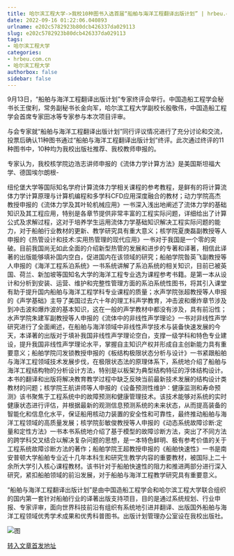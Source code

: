 ```yaml
---
title: 哈尔滨工程大学->我校10种图书入选首届“船舶与海洋工程翻译出版计划” | hrbeu.com.cn
date: 2022-09-16 01:22:06.040893
urlname: e202c5782923b80dcb426337da029113
slug: e202c5782923b80dcb426337da029113
tags: 
- 哈尔滨工程大学
categories:
- hrbeu.com.cn
- 哈尔滨工程大学
authorbox: false
sidebar: false
---
```

9月13日，“船舶与海洋工程翻译出版计划”专家终评会举行。中国造船工程学会秘书长王俊利，常务副秘书长金向军，哈尔滨工程大学副校长殷敬伟，中国造船工程学会首席专家田冰等专家参与本次项目评审。

与会专家就“船舶与海洋工程翻译出版计划”同行评议情况进行了充分讨论和交流，投票后确认11种图书通过“船舶与海洋工程翻译出版计划”终评。此次通过终评的11种图书中，10种均为我校出版社推荐、我校教师申报的。


<!--more-->
专家认为，我校核学院边浩志讲师申报的《流体力学计算方法》是美国斯坦福大学、德国埃尔朗根-

纽伦堡大学等国际知名学府计算流体力学相关课程的参考教程，是鲜有的将计算流体力学计算原理与计算机编程和多学科CFD应用深度融合的教材；动力学院高杰教授申报的《流体力学及其叶轮机械应用》一书深入浅出地阐述了流体力学的基础知识及其工程应用，特别是各章节提供非常丰富的工程实际问题，详细给出了计算公式及求解过程，这对于培养学生运用流体力学基础知识解决工程实际问题的能力，对于船舶行业教材的更新、教学研究具有重大意义；核学院夏庚磊副教授等人申报的《热管设计和技术:实用热管理的现代应用》一书对于我国是一个零的突破。目前我国尚无如此全面的介绍新型热管的发展和进步的专著和译著，相信此译著的出版能够填补国内空白，促进国内在该领域的研究；船舶学院昝英飞副教授等人申报的《海洋工程系泊系统》一书系统讲解了系泊系统的相关知识，目前已被英国、荷兰、新加坡等国知名大学的海洋工程专业选为课程参考书籍。是第一本从设计和分析到安装、运营、维护和完整性管理方面的系泊系统性图书，将其引入课堂有助于提升国内船舶与海洋工程学科专业课程的质量；水声学院张超教授等人申报的《声学基础》主导了美国过去六十年的理工科声学教育，冲击波和爆炸章节涉及到冲击波和爆炸波的基本知识，这在一般的声学教材中都没有涉及，具有前沿性；水声学院朱建军副教授等人申报的《流体中的非线性声学理论》一书对非线性声学研究进行了全面阐述，在船舶与海洋领域中非线性声学技术与装备快速发展的今天，本译著的出版对于填补我国非线性声学理论空白，支撑一级学科和特色专业建设，提升我国非线性声学理论水平，掌握自主知识产权并形成自主创新能力具有重要意义；船舶学院闫发锁教授申报的《板结构极限状态分析与设计》一书紧跟船舶与海洋工程领域技术发展步伐，在极限状态法的原理体系下，系统地介绍了船舶与海洋工程结构物的分析设计方法，特别是以板架为典型结构特征的浮体结构设计。本书的翻译和出版将解决教育教学过程中缺乏反映当前最新技术发展的结构设计类教材的问题；核学院王航讲师等人申报的《设备预测性维护：健康监测和寿命预测》该书聚焦于工程系统中的故障预测和健康管理技术。该技术能够对系统的实时健康状态进行评估，并根据最新的观测信息预测系统的未来状态，从而提高装备的智能化和信息化水平，保证船用核动力装置的安全性和可靠性，最终推动船舶与海洋工程领域的高质量发展；核学院彭敏俊教授等人申报的《动态系统故障诊断:定量和定性方法》一书本书系统地介绍了基于模型的故障诊断方法，突出了不同方法的跨学科交叉结合以解决复杂问题的思想，是一本特色鲜明、极有参考价值的关于工程系统故障诊断方法的著作；船舶学院王超教授申报的《船舶快速性》一书是南安普顿大学船舶专业近十几年本科生和研究生教学内容的重要教材，被国际上二十余所大学引入核心课程教材。该书针对于船舶快速性的阻力和推进两部分进行深入研究，紧扣船舶领域的前沿发展，对于船舶与海洋工程教学研究具有重要意义。

“船舶与海洋工程翻译出版计划”是由中国造船工程学会和哈尔滨工程大学联合组织的国内第一套针对船舶行业的译著出版支持项目，目的是通过系统规划、行业申报、专家评审，面向世界科技前沿有组织有系统地引进并翻译、出版国外船舶与海洋工程领域优秀学术成果和优秀科普图书。出版计划管理办公室设在我校出版社。

![图](http://gongxue.cn/__local/5/46/4E/4313B37F4FAE49A6D36627ECB13_FE89C625_1BE49.jpg)

[转入文章首发地址](http://gongxue.cn/info/1141/72875.htm)